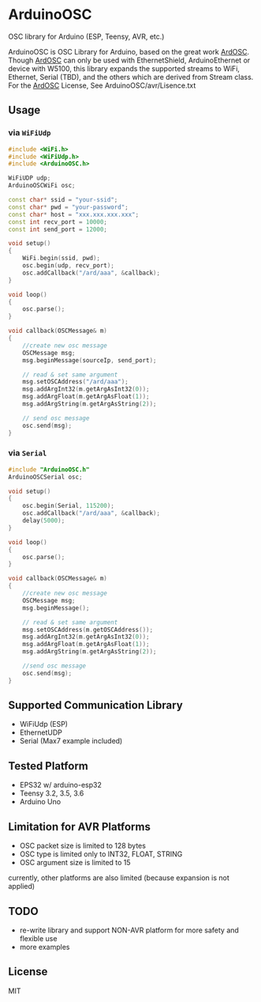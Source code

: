 # ArduinoOSC

OSC library for Arduino (ESP, Teensy, AVR, etc.)

ArduinoOSC is OSC Library for Arduino, based on the great work [ArdOSC]().
Though [ArdOSC]() can only be used with EthernetShield, ArduinoEthernet or device with W5100, this library expands the supported streams to WiFi, Ethernet, Serial (TBD), and the others which are derived from Stream class.
For the [ArdOSC]() License, See ArduinoOSC/avr/Lisence.txt

## Usage

### via ```WiFiUdp```

``` c++
#include <WiFi.h>
#include <WiFiUdp.h>
#include <ArduinoOSC.h>

WiFiUDP udp;
ArduinoOSCWiFi osc;

const char* ssid = "your-ssid";
const char* pwd = "your-password";
const char* host = "xxx.xxx.xxx.xxx";
const int recv_port = 10000;
const int send_port = 12000;

void setup()
{
    WiFi.begin(ssid, pwd);
    osc.begin(udp, recv_port);
    osc.addCallback("/ard/aaa", &callback);
}

void loop()
{
    osc.parse();
}

void callback(OSCMessage& m)
{
    //create new osc message
    OSCMessage msg;
    msg.beginMessage(sourceIp, send_port);

    // read & set same argument
    msg.setOSCAddress("/ard/aaa");
    msg.addArgInt32(m.getArgAsInt32(0));
    msg.addArgFloat(m.getArgAsFloat(1));
    msg.addArgString(m.getArgAsString(2));

    // send osc message
    osc.send(msg);
}
```

### via ```Serial```

```c++
#include "ArduinoOSC.h"
ArduinoOSCSerial osc;

void setup()
{
    osc.begin(Serial, 115200);
    osc.addCallback("/ard/aaa", &callback);
    delay(5000);
}

void loop()
{
    osc.parse();
}

void callback(OSCMessage& m)
{
    //create new osc message
    OSCMessage msg;
    msg.beginMessage();

    // read & set same argument
    msg.setOSCAddress(m.getOSCAddress());
    msg.addArgInt32(m.getArgAsInt32(0));
    msg.addArgFloat(m.getArgAsFloat(1));
    msg.addArgString(m.getArgAsString(2));

    //send osc message
    osc.send(msg);
}
```

## Supported Communication Library

- WiFiUdp (ESP)
- EthernetUDP
- Serial (Max7 example included)


## Tested Platform

- EPS32 w/ arduino-esp32
- Teensy 3.2, 3.5, 3.6
- Arduino Uno


## Limitation for AVR Platforms

- OSC packet size is limited to 128 bytes
- OSC type is limited only to INT32, FLOAT, STRING
- OSC argument size is limited to 15

currently, other platforms are also limited (because expansion is not applied)



## TODO

- re-write library and support NON-AVR platform for more safety and flexible use
- more examples

## License

MIT